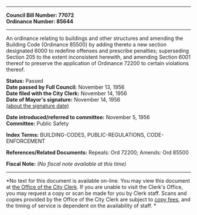 * * * * *  
  
**Council Bill Number: [](#h0)[](#h2)77072**   
**Ordinance Number: 85644**  
  
* * * * *  
  
An ordinance relating to buildings and other structures and amending the Building Code (Ordinance 85500) by adding thereto a new section designated 6000 to redefine offenses and prescribe penalties; superseding Section 205 to the extent inconsistent herewith, and amending Section 6001 thereof to preserve the application of Ordinance 72200 to certain violations thereof.  
  
**Status:** Passed   
**Date passed by Full Council:** November 13, 1956   
**Date filed with the City Clerk:** November 14, 1956   
**Date of Mayor's signature:** November 14, 1956   
[(about the signature date)](/~public/approvaldate.htm)   
  
  
**Date introduced/referred to committee:** November 5, 1956   
**Committee:** Public Safety   
  
**Index Terms:** BUILDING-CODES, PUBLIC-REGULATIONS, CODE-ENFORCEMENT  
  
**References/Related Documents:** Repeals: Ord 72200; Amends: Ord 85500  
  
**Fiscal Note:** *(No fiscal note available at this time)*  
  
* * * * *  
  
*No text for this document is available on-line. You may view this document at [the Office of the City Clerk](http://www.seattle.gov/leg/clerk/contactUs.htm). If you are unable to visit the Clerk's Office, you may request a copy or scan be made for you by Clerk staff. Scans and copies provided by the Office of the City Clerk are subject to [copy fees](http://clerk.seattle.gov/~public/clerkfees.htm), and the timing of service is dependent on the availability of staff. *  
  
  
